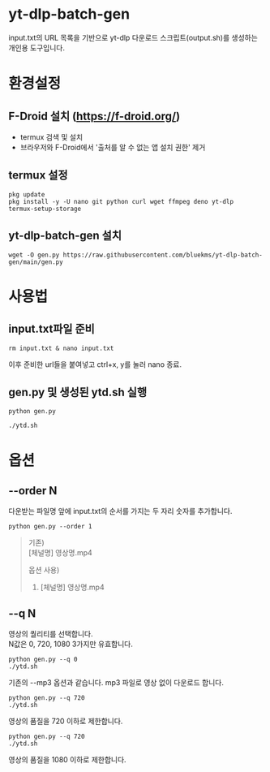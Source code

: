 # yt-dlp-batch-gen
input.txt의 URL 목록을 기반으로 yt-dlp 다운로드 스크립트(output.sh)를 생성하는 개인용 도구입니다.

# 환경설정
## F-Droid 설치 (https://f-droid.org/)
* termux 검색 및 설치
* 브라우저와 F-Droid에서 '출처를 알 수 없는 앱 설치 권한' 제거

## termux 설정
```
pkg update
pkg install -y -U nano git python curl wget ffmpeg deno yt-dlp
termux-setup-storage
```

## yt-dlp-batch-gen 설치
```
wget -O gen.py https://raw.githubusercontent.com/bluekms/yt-dlp-batch-gen/main/gen.py
```

# 사용법
## input.txt파일 준비
```
rm input.txt & nano input.txt
```
이후 준비한 url들을 붙여넣고 ctrl+x, y를 눌러 nano 종료.

## gen.py 및 생성된 ytd.sh 실행
```
python gen.py
```
```
./ytd.sh
```


# 옵션
## --order N
다운받는 파일명 앞에 input.txt의 순서를 가지는 두 자리 숫자를 추가합니다.
```
python gen.py --order 1
```

> 기존)  
> [체널명] 영상명.mp4  
> 
> 옵션 사용)  
> 01. [체널명] 영상명.mp4  

## --q N
영상의 퀄리티를 선택합니다. <br/>
N값은 0, 720, 1080 3가지만 유효합니다.

```
python gen.py --q 0
./ytd.sh
```
기존의 --mp3 옵션과 같습니다. mp3 파일로 영상 없이 다운로드 합니다.

```
python gen.py --q 720
./ytd.sh
```
영상의 품질을 720 이하로 제한합니다.

```
python gen.py --q 720
./ytd.sh
```
영상의 품질을 1080 이하로 제한합니다.
